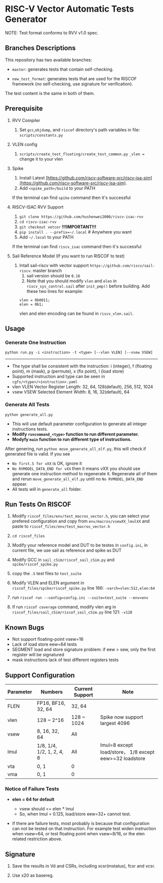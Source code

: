 # RISC-V Vector Automatic Tests Generator

NOTE: Test format conforms to RVV v1.0 spec.

## Branches Descriptions

This repository has two available branches:

- `master`: generates tests that contain self-checking.

- `new_test_format`: generates tests that are used for the RISCOF framework (no self-checking, use signature for verification).

The test content is the same in both of them.

## Prerequisite

1. RVV Compiler
   1. Set `gcc`,`objdump`, and `riscof` directory's path variables in file: `scripts/constants.py`

1. VLEN config
    1. `scripts/create_test_floating/create_test_common.py` `_vlen =` change  it to your vlen

2. Spike
   1. Install Latest [https://github.com/riscv-software-src/riscv-isa-sim](https://github.com/riscv-software-src/riscv-isa-sim).
   2. Add `<spike_path>/build` to your PATH
   
   If the terminal can find `spike` command then it's successful

3. RISCV-ISAC RVV Support
   1. `git clone https://github.com/hushenwei2000/riscv-isac-rvv`
   2. `cd riscv-isac-rvv`
   3. `git checkout vetcor`  **!!!IMPORTANT!!!**
   4. `pip install . --prefix=~/.local`  # Anywhere you want  
   5. Add `~/.local` to your PATH   
   
   If the terminal can find `riscv_isac` command then it's successful

4. Sail Reference Model (If you want to run RISCOF to test)
   1. Intall sail-riscv with vector support `https://github.com/riscv/sail-riscv`. master branch
      1. sail version should be `0.16`
      1. Note that you should modify `vlen` and `elen` in `riscv_sys_control.sail` after `init_pmp()` before building. Add these two lines for example:
      ```
      vlen = 0b0011;
      elen = 0b1;
      ```
         vlen and elen encoding can be found in `riscv_vlen.sail`.


## Usage

### Generate One Instruction

```
python run.py -i <instruction> -t <type> [--vlen VLEN] [--vsew VSEW]
```
****
- The type shall be consistent with the instruction: i (integer), f (floating point), m (mask), p (permute), x (fix point), l (load store)
- Supported instruction and type can be seen in `cgfs/<type>/<instruction>.yaml`
- vlen VLEN       Vector Register Length: 32, 64, 128(default), 256, 512, 1024
- vsew VSEW       Selected Element Width: 8, 16, 32(default), 64

### Generate All Tests

```
python generate_all.py
```

- This will use default parameter configuration to generate all integer instructions tests.
- **Modify `runcommand_<type>` function to run different parameter.**
- **Modyfy `main` function to run different type of instructions.**

After genering, run `python move_generate_all_elf.py`, this will check if generated file is valid. If you see 
   - `No first.S for vXX` is OK, ignore it
   - `No RVMODEL_DATA_END for vXX` then it means vXX you should use generate one instruction method to regenerate it. Regenerate all of them and rerun `move_generate_all_elf.py` until no `No RVMODEL_DATA_END` appear.
   - All tests will in `generate_all` folder.


## Run Tests On RISCOF

1. Modify `riscof_files/env/test_macros_vector.h`, you can select your prefered configuration and copy from `env/macros/vsewXX_lmulXX` and paste to `riscof_files/env/test_macros_vector.h`

2. `cd riscof_files`

3. Modify your reference model and DUT to be testes in `config.ini`, in current file, we use sail as reference and spike as DUT

4. Modify GCC in `sail_cSim/riscof_sail_cSim.py` and `spike/riscof_spike.py`

5. copy the `.S` test files to `test_suite`

6. Modify VLEN and ELEN argument in `riscof_files/spike/riscof_spike.py` line 166: `-varch=vlen:512,elen:64`

7. run `riscof run --config=config.ini --suite=test_suite --env=env`

8. If run `riscof coverage` command, modify vlen arg in `riscof_files/sail_cSim/riscof_sail_cSim.py` line 121: `-v128`

## Known Bugs
- Not support floating-point vsew=16
- Lack of load store eew=64 tests
- SEGMENT load and store signature problem: if eew > sew, only the first register will be signatured
- mask instructions lack of test different registers tests

## Support Configuration

| Parameter | Numbers                   | Current Support | Note                           |
| --------- | ------------------------- | --------------- | ------------------------------ |
| FLEN      | FP16, BF16, 32, 64        | 32, 64          |                                |
| vlen      | 128 ~ 2^16                | 128 ~ 1024      | Spike now support largest 4096 |
| vsew      | 8, 16, 32, 64             | All             |                                |
| lmul      | 1/8, 1/4, 1/2, 1, 2, 4, 8 | All             | lmul=8 except load/store， 1/8 except eew>=32 loadstore       |
| vta       | 0, 1                      | 0               |                                |
| vma       | 0, 1                      | 0               |                                |

### Notice of Failure Tests

- **elen = 64 for default**
  - vsew should <= elen * lmul
  - So, when lmul = 0.125, load/store eew=32+ cannot test. 

- If there are failure tests, most probably is because that configuration can not be tested on that instruction. For example test widen instruction when vsew=64, or test floating point when vsew=8/16, or the elen related restriction above.

## Signature

1. Save the results in Vd and CSRs, including xcsr(mstatus), fcsr and vcsr.

2. Use x20 as basereg.